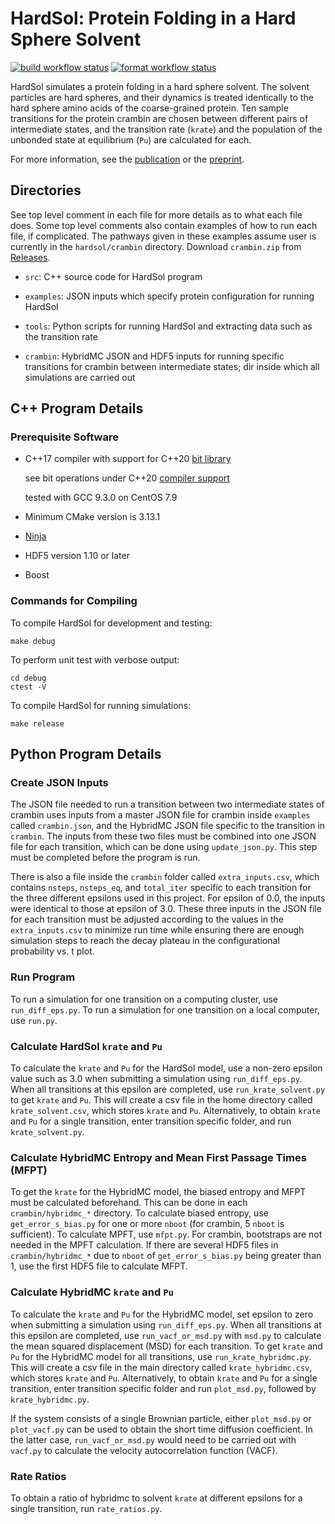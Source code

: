 # HardSol: Protein Folding in a Hard Sphere Solvent

[![build workflow status](https://github.com/margaritacolberg/hardsol/actions/workflows/build.yml/badge.svg)](https://github.com/margaritacolberg/hardsol/actions/workflows/build.yml?query=branch:main)
[![format workflow status](https://github.com/margaritacolberg/hardsol/actions/workflows/format.yml/badge.svg)](https://github.com/margaritacolberg/hardsol/actions/workflows/format.yml?query=branch:main)

HardSol simulates a protein folding in a hard sphere solvent. The solvent
particles are hard spheres, and their dynamics is treated identically to the
hard sphere amino acids of the coarse-grained protein. Ten sample transitions
for the protein crambin are chosen between different pairs of intermediate
states, and the transition rate (`krate`) and the population of the unbonded
state at equilibrium (`Pu`) are calculated for each.

For more information, see the [publication](https://doi.org/10.1063/5.0182607)
or the [preprint](https://arxiv.org/abs/2310.13223).

## Directories

See top level comment in each file for more details as to what each file does.
Some top level comments also contain examples of how to run each file, if
complicated. The pathways given in these examples assume user is currently in
the `hardsol/crambin` directory. Download `crambin.zip` from
[Releases](https://github.com/margaritacolberg/hardsol/releases).

  * `src`: C++ source code for HardSol program

  * `examples`: JSON inputs which specify protein configuration for running
    HardSol

  * `tools`: Python scripts for running HardSol and extracting data such as
    the transition rate

  * `crambin`: HybridMC JSON and HDF5 inputs for running specific transitions
    for crambin between intermediate states; dir inside which all simulations
    are carried out

## C++ Program Details

### Prerequisite Software

  * C++17 compiler with support for C++20
    [bit library](https://en.cppreference.com/w/cpp/header/bit)

    see bit operations under C++20 [compiler
    support](https://en.cppreference.com/w/cpp/compiler_support/20)

    tested with GCC 9.3.0 on CentOS 7.9

  * Minimum CMake version is 3.13.1

  * [Ninja](https://ninja-build.org/)

  * HDF5 version 1.10 or later

  * Boost

### Commands for Compiling

To compile HardSol for development and testing:

```
make debug
```

To perform unit test with verbose output:

```
cd debug
ctest -V
```

To compile HardSol for running simulations:

```
make release
```

## Python Program Details

### Create JSON Inputs

The JSON file needed to run a transition between two intermediate states of
crambin uses inputs from a master JSON file for crambin inside `examples`
called `crambin.json`, and the HybridMC JSON file specific to the transition in
`crambin`. The inputs from these two files must be combined into one JSON file
for each transition, which can be done using `update_json.py`. This step must
be completed before the program is run.

There is also a file inside the `crambin` folder called `extra_inputs.csv`,
which contains `nsteps`, `nsteps_eq`, and `total_iter` specific to each
transition for the three different epsilons used in this project. For epsilon
of 0.0, the inputs were identical to those at epsilon of 3.0. These three
inputs in the JSON file for each transition must be adjusted according to the
values in the `extra_inputs.csv` to minimize run time while ensuring there are
enough simulation steps to reach the decay plateau in the configurational
probability vs. t plot.

### Run Program

To run a simulation for one transition on a computing cluster, use
`run_diff_eps.py`. To run a simulation for one transition on a local computer,
use `run.py`.

### Calculate HardSol `krate` and `Pu`

To calculate the `krate` and `Pu` for the HardSol model, use a non-zero epsilon
value such as 3.0 when submitting a simulation using `run_diff_eps.py`. When
all transitions at this epsilon are completed, use `run_krate_solvent.py` to
get `krate` and `Pu`. This will create a csv file in the home directory called
`krate_solvent.csv`, which stores `krate` and `Pu`. Alternatively, to obtain
`krate` and `Pu` for a single transition, enter transition specific folder, and
run `krate_solvent.py`.

### Calculate HybridMC Entropy and Mean First Passage Times (MFPT)

To get the `krate` for the HybridMC model, the biased entropy and MFPT must be
calculated beforehand. This can be done in each `crambin/hybridmc_*` directory.
To calculate biased entropy, use `get_error_s_bias.py` for one or more `nboot`
(for crambin, 5 `nboot` is sufficient). To calculate MPFT, use `mfpt.py`. For
crambin, bootstraps are not needed in the MPFT calculation. If there are
several HDF5 files in `crambin/hybridmc_*` due to `nboot` of
`get_error_s_bias.py` being greater than 1, use the first HDF5 file to
calculate MFPT.

### Calculate HybridMC `krate` and `Pu`

To calculate the `krate` and `Pu` for the HybridMC model, set epsilon to zero
when submitting a simulation using `run_diff_eps.py`. When all transitions at
this epsilon are completed, use `run_vacf_or_msd.py` with `msd.py` to calculate
the mean squared displacement (MSD) for each transition. To get `krate` and
`Pu` for the HybridMC model for all transitions, use `run_krate_hybridmc.py`.
This will create a csv file in the main directory called `krate_hybridmc.csv`,
which stores `krate` and `Pu`. Alternatively, to obtain `krate` and `Pu` for a
single transition, enter transition specific folder and run `plot_msd.py`,
followed by `krate_hybridmc.py`.

If the system consists of a single Brownian particle, either `plot_msd.py` or
`plot_vacf.py` can be used to obtain the short time diffusion coefficient. In
the latter case, `run_vacf_or_msd.py` would need to be carried out with
`vacf.py` to calculate the velocity autocorrelation function (VACF).

### Rate Ratios

To obtain a ratio of hybridmc to solvent `krate` at different epsilons for a
single transition, run `rate_ratios.py`.
